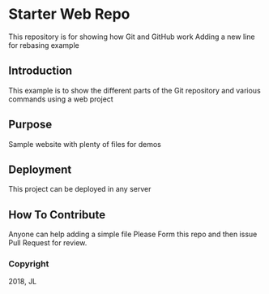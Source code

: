 # Starter Web Repo

This repository is for showing how Git and GitHub work
Adding a new line for rebasing example

## Introduction

This example is to show the different parts of the Git repository and various commands using a web project

## Purpose

Sample website with plenty of files for demos

## Deployment

This project can be deployed in any server

## How To Contribute

Anyone can help adding a simple file
Please Form this repo and then issue Pull Request for review.

### Copyright

2018, JL